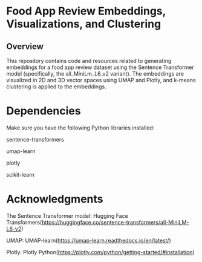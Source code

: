 # Food App Review Embeddings, Visualizations, and Clustering
## Overview

This repository contains code and resources related to generating embeddings for a food app review dataset using the Sentence Transformer model (specifically, the all_MiniLm_L6_v2 variant). The embeddings are visualized in 2D and 3D vector spaces using UMAP and Plotly, and k-means clustering is applied to the embeddings.
# Dependencies

Make sure you have the following Python libraries installed:

sentence-transformers

umap-learn

plotly

scikit-learn

# Acknowledgments

The Sentence Transformer model: Hugging Face Transformers(https://huggingface.co/sentence-transformers/all-MiniLM-L6-v2)

UMAP: UMAP-learn(https://umap-learn.readthedocs.io/en/latest/)

Plotly: Plotly Python(https://plotly.com/python/getting-started/#installation)
